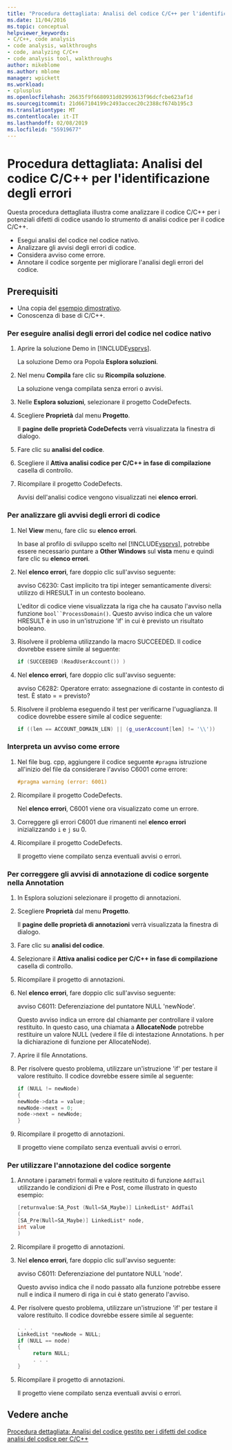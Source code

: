 ```yaml
---
title: "Procedura dettagliata: Analisi del codice C/C++ per l'identificazione degli errori"
ms.date: 11/04/2016
ms.topic: conceptual
helpviewer_keywords:
- C/C++, code analysis
- code analysis, walkthroughs
- code, analyzing C/C++
- code analysis tool, walkthroughs
author: mikeblome
ms.author: mblome
manager: wpickett
ms.workload:
- cplusplus
ms.openlocfilehash: 26635f9f6680931d02993613f96dcfcbe623af1d
ms.sourcegitcommit: 21d667104199c2493accec20c2388cf674b195c3
ms.translationtype: MT
ms.contentlocale: it-IT
ms.lasthandoff: 02/08/2019
ms.locfileid: "55919677"
---
```

# <a name="walkthrough-analyzing-cc-code-for-defects"></a>Procedura dettagliata: Analisi del codice C/C++ per l'identificazione degli errori

Questa procedura dettagliata illustra come analizzare il codice C/C++ per i potenziali difetti di codice usando lo strumento di analisi codice per il codice C/C++.

- Esegui analisi del codice nel codice nativo.
- Analizzare gli avvisi degli errori di codice.
- Considera avviso come errore.
- Annotare il codice sorgente per migliorare l'analisi degli errori del codice.

## <a name="prerequisites"></a>Prerequisiti

- Una copia del [esempio dimostrativo](../code-quality/demo-sample.md).
- Conoscenza di base di C/C++.

### <a name="to-run-code-defect-analysis-on-native-code"></a>Per eseguire analisi degli errori del codice nel codice nativo

1. Aprire la soluzione Demo in [!INCLUDE[vsprvs](../code-quality/includes/vsprvs_md.md)].

     La soluzione Demo ora Popola **Esplora soluzioni**.

2. Nel menu **Compila** fare clic su **Ricompila soluzione**.

     La soluzione venga compilata senza errori o avvisi.

3. Nelle **Esplora soluzioni**, selezionare il progetto CodeDefects.

4. Scegliere **Proprietà** dal menu **Progetto**.

     Il **pagine delle proprietà CodeDefects** verrà visualizzata la finestra di dialogo.

5. Fare clic su **analisi del codice**.

6. Scegliere il **Attiva analisi codice per C/C++ in fase di compilazione** casella di controllo.

7. Ricompilare il progetto CodeDefects.

     Avvisi dell'analisi codice vengono visualizzati nei **elenco errori**.

### <a name="to-analyze-code-defect-warnings"></a>Per analizzare gli avvisi degli errori di codice

1. Nel **View** menu, fare clic su **elenco errori**.

     In base al profilo di sviluppo scelto nel [!INCLUDE[vsprvs](../code-quality/includes/vsprvs_md.md)], potrebbe essere necessario puntare a **Other Windows** sul **vista** menu e quindi fare clic su **elenco errori**.

2. Nel **elenco errori**, fare doppio clic sull'avviso seguente:

     avviso C6230: Cast implicito tra tipi integer semanticamente diversi: utilizzo di HRESULT in un contesto booleano.

     L'editor di codice viene visualizzata la riga che ha causato l'avviso nella funzione `bool``ProcessDomain()`. Questo avviso indica che un valore HRESULT è in uso in un'istruzione 'if' in cui è previsto un risultato booleano.

3. Risolvere il problema utilizzando la macro SUCCEEDED. Il codice dovrebbe essere simile al seguente:

   ```cpp
   if (SUCCEEDED (ReadUserAccount()) )
   ```

4. Nel **elenco errori**, fare doppio clic sull'avviso seguente:

     avviso C6282: Operatore errato: assegnazione di costante in contesto di test. È stato = = previsto?

5. Risolvere il problema eseguendo il test per verificarne l'uguaglianza. Il codice dovrebbe essere simile al codice seguente:

   ```cpp
   if ((len == ACCOUNT_DOMAIN_LEN) || (g_userAccount[len] != '\\'))
   ```

### <a name="to-treat-warning-as-an-error"></a>Interpreta un avviso come errore

1. Nel file bug. cpp, aggiungere il codice seguente `#pragma` istruzione all'inizio del file da considerare l'avviso C6001 come errore:

   ```cpp
   #pragma warning (error: 6001)
   ```

2. Ricompilare il progetto CodeDefects.

     Nel **elenco errori**, C6001 viene ora visualizzato come un errore.

3. Correggere gli errori C6001 due rimanenti nel **elenco errori** inizializzando `i` e `j` su 0.

4. Ricompilare il progetto CodeDefects.

     Il progetto viene compilato senza eventuali avvisi o errori.

### <a name="to-correct-the-source-code-annotation-warnings-in-annotationc"></a>Per correggere gli avvisi di annotazione di codice sorgente nella Annotation

1. In Esplora soluzioni selezionare il progetto di annotazioni.

2. Scegliere **Proprietà** dal menu **Progetto**.

     Il **pagine delle proprietà di annotazioni** verrà visualizzata la finestra di dialogo.

3. Fare clic su **analisi del codice**.

4. Selezionare il **Attiva analisi codice per C/C++ in fase di compilazione** casella di controllo.

5. Ricompilare il progetto di annotazioni.

6. Nel **elenco errori**, fare doppio clic sull'avviso seguente:

     avviso C6011: Deferenziazione del puntatore NULL 'newNode'.

     Questo avviso indica un errore dal chiamante per controllare il valore restituito. In questo caso, una chiamata a **AllocateNode** potrebbe restituire un valore NULL (vedere il file di intestazione Annotations. h per la dichiarazione di funzione per AllocateNode).

7. Aprire il file Annotations.

8. Per risolvere questo problema, utilizzare un'istruzione 'if' per testare il valore restituito. Il codice dovrebbe essere simile al seguente:

   ```cpp
   if (NULL != newNode)
   {
   newNode->data = value;
   newNode->next = 0;
   node->next = newNode;
   }
   ```

9. Ricompilare il progetto di annotazioni.

     Il progetto viene compilato senza eventuali avvisi o errori.

### <a name="to-use-source-code-annotation"></a>Per utilizzare l'annotazione del codice sorgente

1. Annotare i parametri formali e valore restituito di funzione `AddTail` utilizzando le condizioni di Pre e Post, come illustrato in questo esempio:

   ```cpp
   [returnvalue:SA_Post (Null=SA_Maybe)] LinkedList* AddTail
   (
   [SA_Pre(Null=SA_Maybe)] LinkedList* node,
   int value
   )
   ```

2. Ricompilare il progetto di annotazioni.

3. Nel **elenco errori**, fare doppio clic sull'avviso seguente:

     avviso C6011: Deferenziazione del puntatore NULL 'node'.

     Questo avviso indica che il nodo passato alla funzione potrebbe essere null e indica il numero di riga in cui è stato generato l'avviso.

4. Per risolvere questo problema, utilizzare un'istruzione 'if' per testare il valore restituito. Il codice dovrebbe essere simile al seguente:

   ```cpp
   . . .
   LinkedList *newNode = NULL;
   if (NULL == node)
   {
        return NULL;
        . . .
   }
   ```

5. Ricompilare il progetto di annotazioni.

     Il progetto viene compilato senza eventuali avvisi o errori.

## <a name="see-also"></a>Vedere anche

[Procedura dettagliata: Analisi del codice gestito per i difetti del codice](../code-quality/walkthrough-analyzing-managed-code-for-code-defects.md)
[analisi del codice per C/C++](../code-quality/code-analysis-for-c-cpp-overview.md)